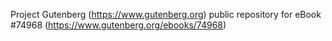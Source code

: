 Project Gutenberg (https://www.gutenberg.org) public repository for
eBook #74968 (https://www.gutenberg.org/ebooks/74968)
